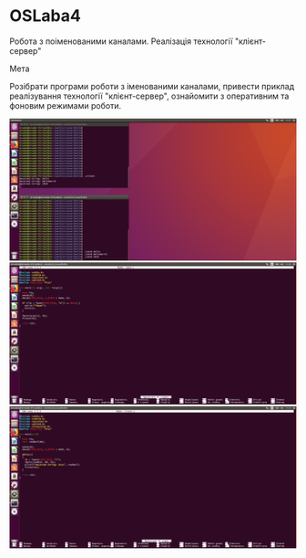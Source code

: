 # OSLaba4
Робота з поіменованими каналами. Реалізація технології "клієнт-сервер"

Мета

Розібрати програми роботи з іменованими каналами, привести приклад реалізування технології "клієнт-сервер", ознайомити з оперативним та фоновим режимами роботи.

![](OSLaba4(1).png)![](OSLaba4(2).png)![](OSLaba4(3).png)
